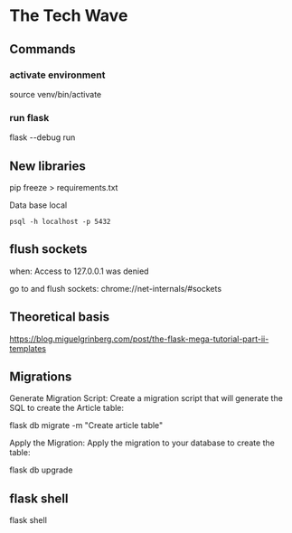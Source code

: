# The Tech Wave
## Commands
### activate environment
source venv/bin/activate

<!-- ## conda environment
conda activate flaskProject -->

### run flask
flask --debug run

## New libraries
pip freeze > requirements.txt

Data base local

`psql -h localhost -p 5432`

## flush sockets
when: Access to 127.0.0.1 was denied

go to and flush sockets:
chrome://net-internals/#sockets

## Theoretical basis
https://blog.miguelgrinberg.com/post/the-flask-mega-tutorial-part-ii-templates

## Migrations
Generate Migration Script: Create a migration script that will generate the SQL to create the Article table:

flask db migrate -m "Create article table"

Apply the Migration: Apply the migration to your database to create the table:

flask db upgrade

## flask shell
flask shell